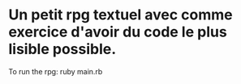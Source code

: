 # Un petit rpg textuel avec comme exercice d'avoir du code le plus lisible possible.
To run the rpg: ruby main.rb
